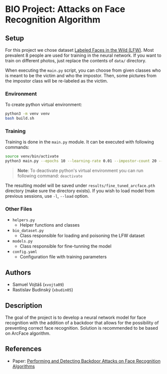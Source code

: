 # BIO Project: Attacks on Face Recognition Algorithm

## Setup

For this project we chose dataset [Labeled Faces in the Wild (LFW)](https://vis-www.cs.umass.edu/lfw/). Most prevalent 8 people are used for training in the neural network. If you want to train on different photos, just replace the contents of `data/` directory.

When executing the `main.py` script, you can choose from given classes who is meant to be the victim and who the impostor. Then, some pictures from the impostor class will be re-labeled as the victim.

### Environment

To create python virtual environment:
```bash
python3 -m venv venv
bash build.sh
```

### Training

Training is done in the `main.py` module. It can be executed with following commands:

```bash
source venv/bin/activate
python3 main.py --epochs 10 --learning-rate 0.01 --impostor-count 20 --output my-model.pth
```

> __Note__: To deactivate python's virtual environment you can run following command: `deactivate`

The resulting model will be saved under `results/fine_tuned_arcface.pth` directory (make sure the directory exists). If you wish to load model from previous sessions, use `-l`, `--load` option.

### Other Files

- `helpers.py`
    - Helper functions and classes
- `bio_dataset.py`
    - Class responsible for loading and poisoning the LFW dataset
- `models.py`
    - Class responsible for fine-tunning the model
- `config.yaml`
    - Configuration file with training parameters

## Authors

- Samuel Vojtáš (`xvojta09`)
- Rastislav Budinský (`xbudin05`)

## Description

The goal of the project is to develop a neural network model for face recognition with the addition of a backdoor that allows for the possibility of preventing correct face recognition. Solution is recommended to be based on ArcFace algorithm.

## References

- Paper: [Performing and Detecting Backdoor Attacks on Face Recognition Algorithms](https://publications.idiap.ch/attachments/papers/2024/Unnervik_THESIS_2024.pdf)

